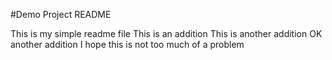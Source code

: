 #Demo Project README

This is my simple readme file
This is an addition
This is another addition
OK another addition 
I hope this is not too much of a problem
